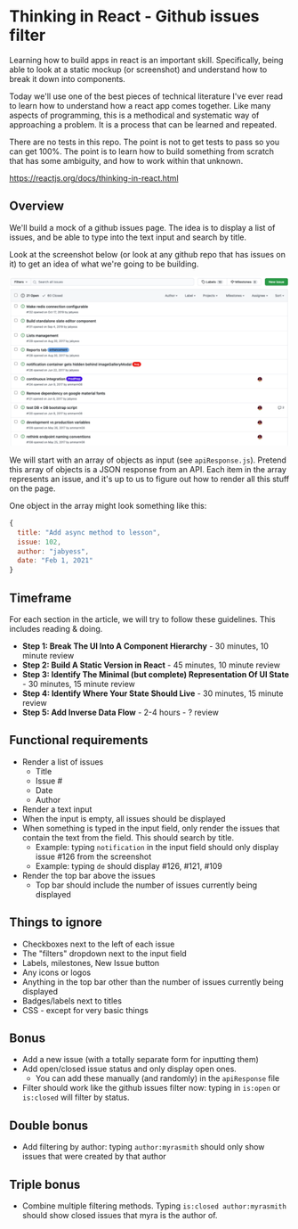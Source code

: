 # Thinking in React - Github issues filter

Learning how to build apps in react is an important skill. Specifically, being able to look at a static mockup (or screenshot) and understand how to break it down into components.

Today we'll use one of the best pieces of technical literature I've ever read to learn how to understand how a react app comes together. Like many aspects of programming, this is a methodical and systematic way of approaching a problem. It is a process that can be learned and repeated.

There are no tests in this repo. The point is not to get tests to pass so you can get 100%. The point is to learn how to build something from scratch that has some ambiguity, and how to work within that unknown.

https://reactjs.org/docs/thinking-in-react.html

## Overview

We'll build a mock of a github issues page. The idea is to display a list of issues, and be able to type into the text input and search by title.

Look at the screenshot below (or look at any github repo that has issues on it) to get an idea of what we're going to be building.

![issues](./images/github-issues.png)

We will start with an array of objects as input (see `apiResponse.js`). Pretend this array of objects is a JSON response from an API. Each item in the array represents an issue, and it's up to us to figure out how to render all this stuff on the page.

One object in the array might look something like this:

```js
{
  title: "Add async method to lesson",
  issue: 102,
  author: "jabyess",
  date: "Feb 1, 2021"
}
```

## Timeframe

For each section in the article, we will try to follow these guidelines. This includes reading & doing.

* **Step 1: Break The UI Into A Component Hierarchy** - 30 minutes, 10 minute review
* **Step 2: Build A Static Version in React** - 45 minutes, 10 minute review
* **Step 3: Identify The Minimal (but complete) Representation Of UI State** - 30 minutes, 15 minute review
* **Step 4: Identify Where Your State Should Live** - 30 minutes, 15 minute review
* **Step 5: Add Inverse Data Flow** - 2-4 hours - ? review

## Functional requirements

* Render a list of issues
  * Title
  * Issue #
  * Date
  * Author
* Render a text input
* When the input is empty, all issues should be displayed
* When something is typed in the input field, only render the issues that contain the text from the field. This should search by title.
  * Example: typing `notification` in the input field should only display issue #126 from the screenshot
  * Example: typing `de` should display #126, #121, #109
* Render the top bar above the issues
  * Top bar should include the number of issues currently being displayed

## Things to ignore

* Checkboxes next to the left of each issue
* The "filters" dropdown next to the input field
* Labels, milestones, New Issue button
* Any icons or logos
* Anything in the top bar other than the number of issues currently being displayed
* Badges/labels next to titles
* CSS - except for very basic things

## Bonus

* Add a new issue (with a totally separate form for inputting them)
* Add open/closed issue status and only display open ones.
  * You can add these manually (and randomly) in the `apiResponse` file
* Filter should work like the github issues filter now: typing in `is:open` or `is:closed` will filter by status. 

## Double bonus

* Add filtering by author: typing `author:myrasmith` should only show issues that were created by that author

## Triple bonus

* Combine multiple filtering methods. Typing `is:closed author:myrasmith` should show closed issues that myra is the author of.